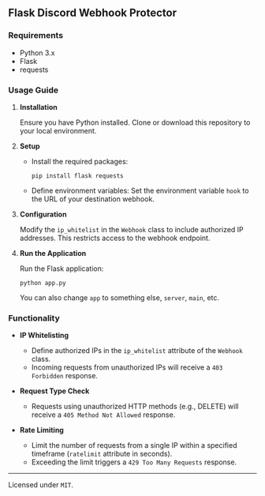 ## Flask Discord Webhook Protector

### Requirements
- Python 3.x
- Flask
- requests

### Usage Guide

1. **Installation**
   
   Ensure you have Python installed. Clone or download this repository to your local environment.

2. **Setup**

   - Install the required packages:
     ```
     pip install flask requests
     ```

   - Define environment variables:
     Set the environment variable `hook` to the URL of your destination webhook.

3. **Configuration**

   Modify the `ip_whitelist` in the `Webhook` class to include authorized IP addresses. This restricts access to the webhook endpoint.

4. **Run the Application**

   Run the Flask application:
   ```
   python app.py
   ```
   You can also change `app` to something else, `server`, `main`, etc.

### Functionality

- **IP Whitelisting**
  - Define authorized IPs in the `ip_whitelist` attribute of the `Webhook` class.
  - Incoming requests from unauthorized IPs will receive a `403 Forbidden` response.

- **Request Type Check**
  - Requests using unauthorized HTTP methods (e.g., DELETE) will receive a `405 Method Not Allowed` response.

- **Rate Limiting**
  - Limit the number of requests from a single IP within a specified timeframe (`ratelimit` attribute in seconds).
  - Exceeding the limit triggers a `429 Too Many Requests` response.
---


Licensed under `MIT`.
